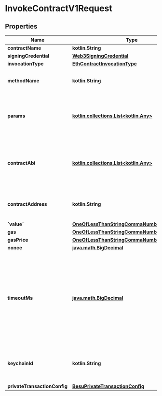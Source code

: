 
# InvokeContractV1Request

## Properties
Name | Type | Description | Notes
------------ | ------------- | ------------- | -------------
**contractName** | **kotlin.String** |  | 
**signingCredential** | [**Web3SigningCredential**](Web3SigningCredential.md) |  | 
**invocationType** | [**EthContractInvocationType**](EthContractInvocationType.md) |  | 
**methodName** | **kotlin.String** | The name of the contract method to invoke. | 
**params** | [**kotlin.collections.List&lt;kotlin.Any&gt;**](kotlin.Any.md) | The list of arguments to pass in to the contract method being invoked. | 
**contractAbi** | [**kotlin.collections.List&lt;kotlin.Any&gt;**](kotlin.Any.md) | The application binary interface of the solidity contract, optional parameter |  [optional]
**contractAddress** | **kotlin.String** | Address of the solidity contract, optional parameter |  [optional]
**&#x60;value&#x60;** | [**OneOfLessThanStringCommaNumberGreaterThan**](OneOfLessThanStringCommaNumberGreaterThan.md) |  |  [optional]
**gas** | [**OneOfLessThanStringCommaNumberGreaterThan**](OneOfLessThanStringCommaNumberGreaterThan.md) |  |  [optional]
**gasPrice** | [**OneOfLessThanStringCommaNumberGreaterThan**](OneOfLessThanStringCommaNumberGreaterThan.md) |  |  [optional]
**nonce** | [**java.math.BigDecimal**](java.math.BigDecimal.md) |  |  [optional]
**timeoutMs** | [**java.math.BigDecimal**](java.math.BigDecimal.md) | The amount of milliseconds to wait for a transaction receipt beforegiving up and crashing. Only has any effect if the invocation type is SEND |  [optional]
**keychainId** | **kotlin.String** | The keychainId for retrieve the contracts json. |  [optional]
**privateTransactionConfig** | [**BesuPrivateTransactionConfig**](BesuPrivateTransactionConfig.md) |  |  [optional]




